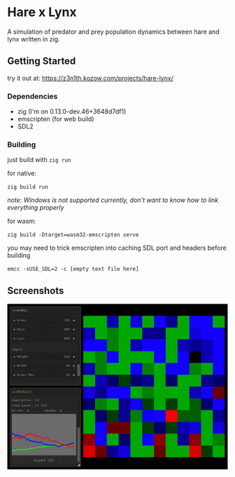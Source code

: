 # Hare x Lynx

A simulation of predator and prey population dynamics between hare and lynx written in zig.

## Getting Started

try it out at: https://z3n1th.kozow.com/projects/hare-lynx/

### Dependencies

- zig (I'm on 0.13.0-dev.46+3648d7df1)
- emscripten (for web build)
- SDL2

### Building

just build with `zig run`

for native:

```shell
zig build run
```

*note: Windows is not supported currently, don't want to know how to link everything properly*

for wasm:

```shell
zig build -Dtarget=wasm32-emscripten serve
```

you may need to trick emscripten into caching SDL port and headers before building

```shell
emcc -sUSE_SDL=2 -c [empty text file here]
```

## Screenshots

![](https://github.com/ZakarY2HM6f/hare-lynx-simulation/blob/master/screenshots/screenshot01.gif)
